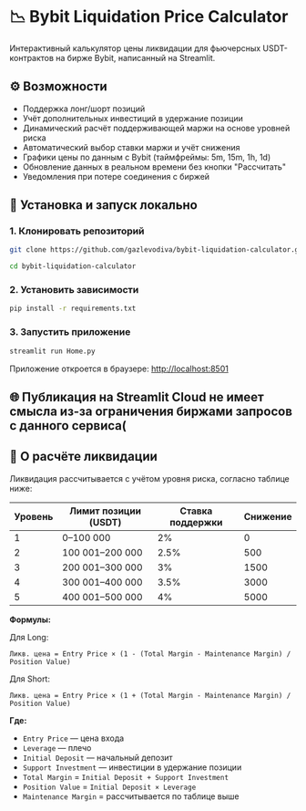 # 📉 Bybit Liquidation Price Calculator

Интерактивный калькулятор цены ликвидации для фьючерсных USDT-контрактов на бирже Bybit, написанный на Streamlit.

## ⚙️ Возможности

- Поддержка лонг/шорт позиций
- Учёт дополнительных инвестиций в удержание позиции
- Динамический расчёт поддерживающей маржи на основе уровней риска
- Автоматический выбор ставки маржи и учёт снижения
- Графики цены по данным с Bybit (таймфреймы: 5m, 15m, 1h, 1d)
- Обновление данных в реальном времени без кнопки "Рассчитать"
- Уведомления при потере соединения с биржей

## 🚀 Установка и запуск локально

### 1. Клонировать репозиторий

```bash
git clone https://github.com/gazlevodiva/bybit-liquidation-calculator.git
```

```bash
cd bybit-liquidation-calculator
```

### 2. Установить зависимости

```bash
pip install -r requirements.txt
```

### 3. Запустить приложение

```bash
streamlit run Home.py
```

Приложение откроется в браузере: [http://localhost:8501](http://localhost:8501)

## 🌐 Публикация на Streamlit Cloud не имеет смысла из-за ограничения биржами запросов с данного сервиса(

## 🧮 О расчёте ликвидации

Ликвидация рассчитывается с учётом уровня риска, согласно таблице ниже:

| Уровень | Лимит позиции (USDT) | Ставка поддержки | Снижение |
|--------|----------------------|------------------|----------|
| 1      | 0–100 000            | 2%               | 0        |
| 2      | 100 001–200 000      | 2.5%             | 500      |
| 3      | 200 001–300 000      | 3%               | 1500     |
| 4      | 300 001–400 000      | 3.5%             | 3000     |
| 5      | 400 001–500 000      | 4%               | 5000     |

**Формулы:**

Для Long:
```
Ликв. цена = Entry Price × (1 - (Total Margin - Maintenance Margin) / Position Value)
```

Для Short:
```
Ликв. цена = Entry Price × (1 + (Total Margin - Maintenance Margin) / Position Value)
```

**Где:**

- `Entry Price` — цена входа
- `Leverage` — плечо
- `Initial Deposit` — начальный депозит
- `Support Investment` — инвестиции в удержание позиции
- `Total Margin` = `Initial Deposit + Support Investment`
- `Position Value` = `Initial Deposit × Leverage`
- `Maintenance Margin` = рассчитывается по таблице выше
